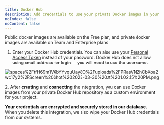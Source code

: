 ```yaml
---
title: Docker Hub
description: Add credentials to use your private Docker images in your projects. Available only for teams.
noIndex: false
noContent: false
---
```


<Callout status="info">
Public docker images are available on the Free plan, and private docker images are available on Team and Enterprise plans
</Callout>

1. Enter your Docker Hub credentials. You can also use your [Personal Access Token](https://docs.docker.com/docker-hub/access-tokens/) instead of your password. Docker Hub does not allow using email address for login -- you will need to use the username.

![spaces%2FtfH69m1V6bYYvquUay8O%2Fuploads%2FPRasVN2hCbXoa2wc17y2%2FScreen%20Shot%202022-03-30%20at%201.02.15%20PM.png](https://media.graphassets.com/RfnqWM9YQZ6DtnErGPxX)

2\. After **creating** and **connecting** the integration, you can use Docker images from your private Docker Hub repository as a [custom environment](/docs/custom-environment) for your project.

**Your credentials are encrypted and securely stored in our database.** When you delete this integration, we also wipe your Docker Hub credentials from our systems.
